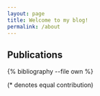 ```yaml
---
layout: page
title: Welcome to my blog!
permalink: /about
---
```


## Publications

{% bibliography --file own %}

(* denotes equal contribution)

